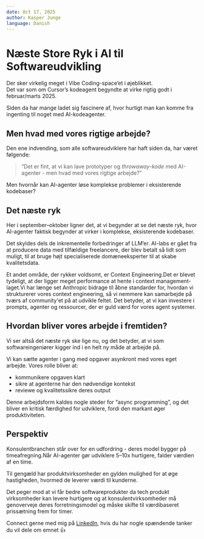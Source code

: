 ```yaml
---
date: Oct 17, 2025
author: Kasper Junge
language: Danish
---
```


# Næste Store Ryk i AI til Softwareudvikling

Der sker virkelig meget i Vibe Coding-space’et i øjeblikket.  
Det var som om Cursor’s kodeagent begyndte at virke rigtig godt i februar/marts 2025.

Siden da har mange ladet sig fascinere af, hvor hurtigt man kan komme fra ingenting til noget med AI-kodeagenter.

## Men hvad med vores rigtige arbejde?
Den ene indvending, som alle softwareudviklere har haft siden da, har været følgende:

> “Det er fint, at vi kan lave prototyper og *throwaway-kode* med AI-agenter - men hvad med vores rigtige arbejde?”

Men hvornår kan AI-agenter løse komplekse problemer i eksisterende kodebaser?


## Det næste ryk
Her i september–oktober ligner det, at vi begynder at se det næste ryk, hvor AI-agenter faktisk begynder at virker i komplekse, eksisterende kodebaser.

Det skyldes dels de inkrementelle forbedringer af LLM’er. AI-labs er gået fra at producere data med tilfældige freelancere, der blev betalt så lidt som muligt, til at bruge højt specialiserede domæneeksperter til at skabe kvalitetsdata.

Et andet område, der rykker voldsomt, er Context Engineering.Det er blevet tydeligt, at der ligger meget performance at hente i context management-laget.Vi har længe set Anthropic bidrage til åbne standarder for, hvordan vi strukturerer vores context engineering, så vi nemmere kan samarbejde på tværs af community'et på at udvikle feltet. Det betyder, at vi kan investere i prompts, agenter og ressourcer, der er guld værd for vores agent systemer.

## Hvordan bliver vores arbejde i fremtiden?
Vi ser altså det næste ryk ske lige nu, og det betyder, at vi som softwareingeniører kigger ind i en helt ny måde at arbejde på.

Vi kan sætte agenter i gang med opgaver asynkront med vores eget arbejde. Vores rolle bliver at:

- kommunikere opgaven klart  
- sikre at agenterne har den nødvendige kontekst  
- reviewe og kvalitetssikre deres output  

Denne arbejdsform kaldes nogle steder for “async programming”, og det bliver en kritisk færdighed for udviklere, fordi den markant øger produktiviteten.

## Perspektiv
Konsulentbranchen står over for en udfordring - deres model bygger på timeafregning.Når AI-agenter gør udviklere 5–10x hurtigere, falder værdien af en time.

Til gengæld har produktvirksomheder en gylden mulighed for at øge hastigheden, hvormed de leverer værdi til kunderne.  

Det peger mod at vi får bedre softwareprodukter da tech produkt virksomheder kan levere hurtigere og at konsulentvirksomheder må genoverveje deres forretningsmodel og måske skifte til værdibaseret prissætning frem for timer.

Connect gerne med mig på [LinkedIn](https://www.linkedin.com/in/kasper-juunge/), hvis du har nogle spændende tanker du vil dele om emnet 👍
